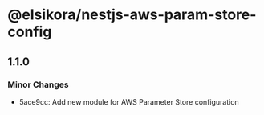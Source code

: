 # @elsikora/nestjs-aws-param-store-config

## 1.1.0

### Minor Changes

- 5ace9cc: Add new module for AWS Parameter Store configuration
